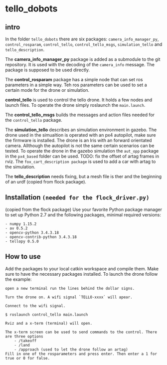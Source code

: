 # tello_dobots

## intro
In the folder `tello_dobots` there are six packages: `camera_info_manager_py`, `control_rosparam`, `control_tello`, `control_tello_msgs`, `simulation_tello` and `tello_description`.

The **camera_info_manager_py** package is added as a submodule to the git repository. It is used with the decoding of the `camera_info` message. The package is supposed to be used directly. 

The **control_rosparam** package has a simple node that can set ros parameters in a simple way. Teh ros parameters can be used to set a certain mode for the drone or simulation.

**control_tello** is used to control the tello drone. It holds a few nodes and launch files. To operate the drone simply roslaunch the `main.launch`.

The **control_tello_msgs** builds the messages and action files needed for the `control_tello` package. 

The **simulation_tello** describes an simulation environment in gazebo. The drone used in the simualtion is operated with an px4 autopilot, make sure the firmware is installed. The drone is an Iris with an forward orientated camera. Allthough the autopilot is not the same certain scenarios can be tested. To operate the drone in the gazebo simulation the `aut_opp` package in the `px4_based` folder can be used. TODO: fix the offset of artag frames in rviz. The `fox_cart_description package` is used to add a car with artag to the simulation.  

The **tello_description** needs fixing, but a mesh file is ther and the beginning of an urdf (copied from flock package).

## Installation `(needed for the flock_driver.py)`
(copied from the flock package)
Use your favorite Python package manager to set up Python 2.7 and the following packages, minimal required versions:

	- numpy 1.15.2
	- av 0.5.2
	- opencv-python 3.4.3.18
	- opencv-contrib-python 3.4.3.18
	- tellopy 0.5.0

## How to use
Add the packages to your local catkin workspace and compile them. Make sure to have the necessary packages installed. To launch the drone follow the example:

    open a new terminal run the lines behind the dollar signs.
	
	Turn the drone on. A wifi signal `TELLO-xxxx` will apear. 
	
	Connect to the wifi signal.

	$ roslaunch control_tello main.launch

    Rviz and a x-term (terminal) will open.
	
	The x-term screen can be used to send commands to the control. There are three options 
		- /takeoff
		- /land
		- /approach	(used to let the drone follow an artag)
	Fill in one of the rosparameters and press enter. Then enter a 1 for true or 0 for false. 

	
